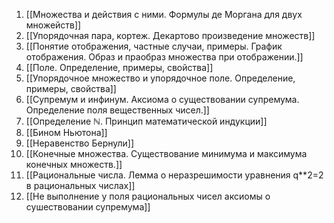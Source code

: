 1. [[Множества и действия  с ними. Формулы де Моргана для двух множейств]]
2. [[Упорядочная пара, кортеж. Декартово произведение множеств]]
3. [[Понятие отображения, частные случаи, примеры. График отображения. Образ и праобраз множества при отображении.]]
4. [[Поле. Определение, примеры, свойства]]
5. [[Упорядочное множество и упорядочное поле. Определение, примеры, свойства]]
6. [[Супремум и инфинум. Аксиома о существовании супремума. Определение поля вещественных чисел.]]
7. [[Определение ℕ. Принцип математической индукции]]
8. [[Бином Ньютона]]
9. [[Неравенство Бернули]]
10. [[Конечные множества. Существование минимума и максимума конечных множеств.]]
11. [[Рациональные числа. Лемма о неразрешимости уравнения q**2=2 в рациональных числах]]
12. [[Не выполнение у поля рациональных чисел аксиомы о сушествовании супремума]]